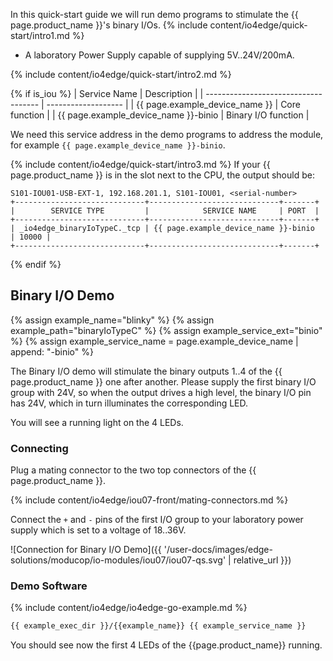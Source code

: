 In this quick-start guide we will run demo programs to stimulate the {{ page.product_name }}'s binary I/Os.
{% include content/io4edge/quick-start/intro1.md %}
* A laboratory Power Supply capable of supplying 5V..24V/200mA.

{% include content/io4edge/quick-start/intro2.md %}

{% if is_iou %}
| Service Name                         | Description         |
| ------------------------------------ | ------------------- |
| {{ page.example_device_name }}       | Core function       |
| {{ page.example_device_name }}-binio | Binary I/O function |

We need this service address in the demo programs to address the module, for example `{{ page.example_device_name }}-binio`.

{% include content/io4edge/quick-start/intro3.md %}
If your {{ page.product_name }} is in the slot next to the CPU, the output should be:
```
S101-IOU01-USB-EXT-1, 192.168.201.1, S101-IOU01, <serial-number>
+-----------------------------+-----------------------------+-------+
|        SERVICE TYPE         |            SERVICE NAME     | PORT  |
+-----------------------------+-----------------------------+-------+
| _io4edge_binaryIoTypeC._tcp | {{ page.example_device_name }}-binio  | 10000 |
+-----------------------------+-----------------------------+-------+
```
{% endif %}

## Binary I/O Demo

{% assign example_name="blinky" %}
{% assign example_path="binaryIoTypeC" %}
{% assign example_service_ext="binio" %}
{% assign example_service_name = page.example_device_name | append: "-binio" %}

The Binary I/O demo will stimulate the binary outputs 1..4 of the {{ page.product_name }} one after another. Please supply the first binary I/O group with 24V, so when the output drives a high level, the binary I/O pin has 24V, which in turn illuminates the corresponding LED.

You will see a running light on the 4 LEDs.

### Connecting

Plug a mating connector to the two top connectors of the {{ page.product_name }}.

{% include content/io4edge/iou07-front/mating-connectors.md %}

Connect the `+` and `-` pins of the first I/O group to your laboratory power supply which is set to a voltage of 18..36V.

![Connection for Binary I/O Demo]({{ '/user-docs/images/edge-solutions/moducop/io-modules/iou07/iou07-qs.svg' | relative_url }})

### Demo Software
{% include content/io4edge/io4edge-go-example.md %}

```bash
{{ example_exec_dir }}/{{example_name}} {{ example_service_name }}
```

You should see now the first 4 LEDs of the {{page.product_name}} running.
